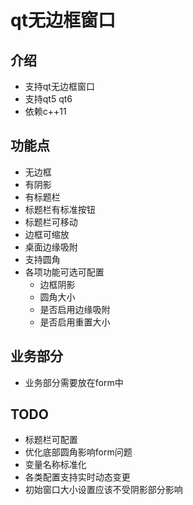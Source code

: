 ﻿# qt无边框窗口

## 介绍

- 支持qt无边框窗口
- 支持qt5 qt6
- 依赖c++11

## 功能点

- 无边框
- 有阴影
- 有标题栏
- 标题栏有标准按钮
- 标题栏可移动
- 边框可缩放
- 桌面边缘吸附
- 支持圆角
- 各项功能可选可配置
    - 边框阴影
    - 圆角大小
    - 是否启用边缘吸附
    - 是否启用重置大小
   

## 业务部分
- 业务部分需要放在form中

## TODO

- 标题栏可配置
- 优化底部圆角影响form问题
- 变量名称标准化
- 各类配置支持实时动态变更
- 初始窗口大小设置应该不受阴影部分影响
